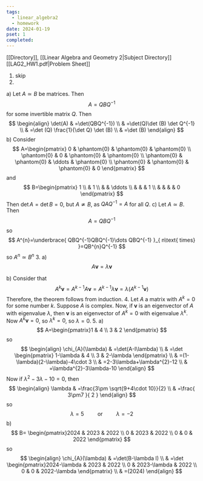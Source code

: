 ```yaml
---
tags:
  - linear_algebra2
  - homework
date: 2024-01-19
pset: 1
completed:
---
```

[[Directory]], [[Linear Algebra and Geometry 2|Subject Directory]]
[[LAG2_HW1.pdf|Problem Sheet]]
1. skip
2. 
a)
Let ${} A\simeq B$ be matrices. Then
$$
A=QBQ^{-1}
$$
for some invertible matrix $Q {}$. Then
$$
\begin{align}
 \det(A) & =\det(QBQ^{-1})   \\
 & =\det(Q)\det (B) \det Q^{-1} \\
 & =\det (Q) \frac{1}{\det Q} \det (B) \\
 & =\det (B)
 \end{align}
$$
b)
Consider
$$
A=\begin{pmatrix}
0 & \phantom{0} & \phantom{0} & \phantom{0} \\
\phantom{0} & 0 & \phantom{0} & \phantom{0} \\
\phantom{0} & \phantom{0} & \ddots & \phantom{0} \\
\phantom{0} & \phantom{0} & \phantom{0} & 0
\end{pmatrix}
$$
and
$$
B=\begin{pmatrix}
1 \\
 & 1 \\
 &  & \ddots \\
 &  &  & 1 \\
 &  &  &  & 0
\end{pmatrix}
$$
Then ${} \det A=\det B=0 {}$, but ${} A\not\simeq B {}$, as ${} QAQ^{-1}=A {}$ for all $Q$.
c)
Let $A\simeq B$. Then
$$
A=QBQ^{-1}
$$
so
$$
A^{n}=\underbrace{ QBQ^{-1}QBQ^{-1}\dots QBQ^{-1} }_{ n\text{ times} }=QB^{n}Q^{-1}
$$
so ${} A^{n}\simeq B^{n} {}$
3. 
a)
$$
A\mathbf{v}=\lambda \mathbf{v}
$$

b)
Consider that
$$
A^{k}\mathbf{v}=A^{k-1}A\mathbf{v}=A^{k-1}\lambda \mathbf{v}=\lambda(A^{k-1}\mathbf{v})
$$
Therefore, the theorem follows from induction.
4. 
Let $A$ a matrix with ${} A^{k}=0 {}$ for some number $k$. Suppose $A$ is complex. Now, if $\mathbf{v}$ is an eigenvector of $A$ with eigenvalue $\lambda$, then $\mathbf{v}$ is an eigenvector of ${} A^{k}=0 {}$ with eigenvalue ${} \lambda^{k} {}$. Now ${} A^{k}\mathbf{v}=0 {}$, so ${} \lambda^{k}=0 {}$, so ${} \lambda=0 {}$.
5. 
a)
$$
A=\begin{pmatrix}1 & 4 \\ 3 & 2 \end{pmatrix} 
$$
so
$$
\begin{align}
 \chi_{A}(\lambda) & =\det(A-I\lambda)   \\
 & =\det \begin{pmatrix}
	1-\lambda & 4 \\
3 & 2-\lambda
\end{pmatrix} \\
 & =(1-\lambda)(2-\lambda)-4\cdot 3 \\
 & =2-3\lambda+\lambda^{2}-12 \\
 & =\lambda^{2}-3\lambda-10
 \end{align}
$$
Now if ${} \lambda^{2}-3\lambda-10=0 {}$, then 
$$
\begin{align}
 \lambda & =\frac{3\pm \sqrt{9+4\cdot 10}}{2}    \\
 & =\frac{ 3\pm7 }{ 2 }
 \end{align}
$$
so
$$
\lambda=5 \qquad \text{ or } \qquad \lambda=-2
$$
b)
$$
B= \begin{pmatrix}2024 & 2023 & 2022 \\ 0 & 2023 & 2022 \\ 0 & 0 & 2022 \end{pmatrix} 
$$
so
$$
\begin{align}
 \chi_{A}(\lambda) & =\det(B-\lambda I)   \\
 & =\det \begin{pmatrix}2024-\lambda & 2023 & 2022 \\ 0 & 2023-\lambda & 2022 \\ 0 & 0 & 2022-\lambda \end{pmatrix}  \\
 & =(2024)
 \end{align}
$$
